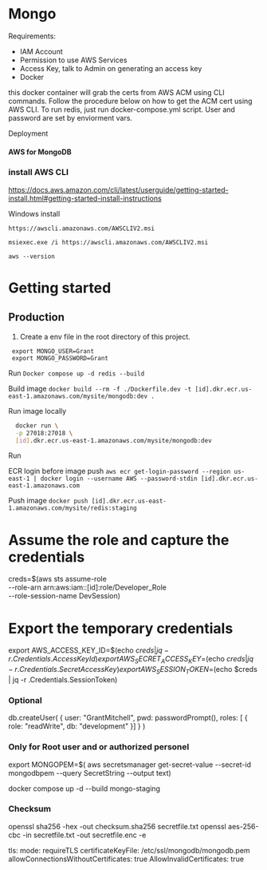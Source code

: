 # Mongo

Requirements:

* IAM Account
* Permission to use AWS Services
* Access Key, talk to Admin on generating an access key
* Docker

this docker container will grab the certs from AWS ACM using CLI commands. Follow the procedure below on how to get the ACM cert using AWS CLI. To run redis, just run docker-compose.yml script. User and password are set by enviorment vars. 

Deployment

#### AWS for MongoDB

### install AWS CLI 
https://docs.aws.amazon.com/cli/latest/userguide/getting-started-install.html#getting-started-install-instructions

Windows install 

`https://awscli.amazonaws.com/AWSCLIV2.msi`

`msiexec.exe /i https://awscli.amazonaws.com/AWSCLIV2.msi`

`aws --version`

# Getting started

## Production

1. Create a env file in the root directory of this project.

```
 export MONGO_USER=Grant
 export MONGO_PASSWORD=Grant

```
Run `Docker compose up -d redis --build` 

Build image
`docker build --rm -f ./Dockerfile.dev -t [id].dkr.ecr.us-east-1.amazonaws.com/mysite/mongodb:dev .`

Run image locally
```bash
  docker run \
  -p 27018:27018 \
  [id].dkr.ecr.us-east-1.amazonaws.com/mysite/mongodb:dev
```

Run 

ECR login before image push
`aws ecr get-login-password --region us-east-1 | docker login --username AWS --password-stdin [id].dkr.ecr.us-east-1.amazonaws.com`

Push image
`docker push [id].dkr.ecr.us-east-1.amazonaws.com/mysite/redis:staging`


# Assume the role and capture the credentials
creds=$(aws sts assume-role \
  --role-arn arn:aws:iam::[id]:role/Developer_Role \
  --role-session-name DevSession)

# Export the temporary credentials
export AWS_ACCESS_KEY_ID=$(echo $creds | jq -r .Credentials.AccessKeyId)
export AWS_SECRET_ACCESS_KEY=$(echo $creds | jq -r .Credentials.SecretAccessKey)
export AWS_SESSION_TOKEN=$(echo $creds | jq -r .Credentials.SessionToken)


### Optional
db.createUser(
  {
    user: "GrantMitchell",
    pwd:  passwordPrompt(),
    roles: [ { role: "readWrite", db: "development" }]
  }
)

### Only for Root user and or authorized personel
export MONGOPEM=$( aws secretsmanager get-secret-value --secret-id mongodbpem --query SecretString --output text)

docker compose up -d --build mongo-staging

### Checksum
openssl sha256 -hex -out checksum.sha256 secretfile.txt
openssl aes-256-cbc -in secretfile.txt -out secretfile.enc -e


  tls:
    mode: requireTLS
    certificateKeyFile: /etc/ssl/mongodb/mongodb.pem
    allowConnectionsWithoutCertificates: true
    AllowInvalidCertificates: true